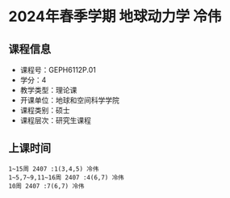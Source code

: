 # 2024年春季学期 地球动力学 冷伟






## 课程信息

- 课程号：GEPH6112P.01
- 学分：4
- 教学类型：理论课
- 开课单位：地球和空间科学学院
- 课程类别：硕士
- 课程层次：研究生课程

## 上课时间

```
1~15周 2407 :1(3,4,5) 冷伟
1~5,7~9,11~16周 2407 :4(6,7) 冷伟
10周 2407 :7(6,7) 冷伟
```

